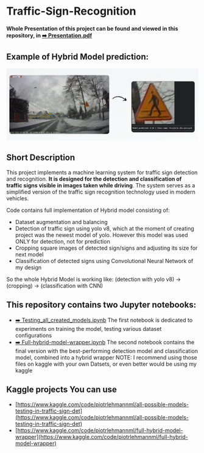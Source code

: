 # Traffic-Sign-Recognition
#### Whole Presentation of this project can be found and viewed in this repository, in [➡️ Presentation.pdf](Presentation.pdf)

## Example of Hybrid Model prediction:

<img src="https://github.com/PiotrLehmann/Traffic-Sign-Recognition/blob/72abdb9a744a916123db88c80fbb09b883917a6b/Example.png" width="1000">

## Short Description
This project implements a machine learning system for traffic sign detection and recognition. **It is designed for the detection and classification of traffic signs visible in images taken while driving**. The system serves as a simplified version of the traffic sign recognition technology used in modern vehicles.

Code contains full implementation of Hybrid model consisting of:
- Dataset augmentation and balancing
- Detection of traffic sign using yolo v8, which at the moment of creating project was the newest model of yolo. However this model was used ONLY for detection, not for prediction
- Cropping square images of detected sign/signs and adjusting its size for next model
- Classification of detected signs using Convolutional Neural Network of my design

So the whole Hybrid Model is working like:
(detection with yolo v8) -> (cropping) -> (classification with CNN)

## This repository contains two Jupyter notebooks:
- [➡️ Testing_all_created_models.ipynb](Testing_all_created_models.ipynb) The first notebook is dedicated to experiments on training the model, testing various dataset configurations
- [➡️ Full-hybrid-model-wrapper.ipynb](full-hybrid-model-wrapper.ipynb) The second notebook contains the final version with the best-performing detection model and classification model, combined into a hybrid wrapper
NOTE: I recommend using those files on kaggle with your own Datsets, or even better would be using my kaggle

## Kaggle projects You can use
- [https://www.kaggle.com/code/piotrlehmannml/all-possible-models-testing-in-traffic-sign-det](https://www.kaggle.com/code/piotrlehmannml/all-possible-models-testing-in-traffic-sign-det)
- [https://www.kaggle.com/code/piotrlehmannml/full-hybrid-model-wrapper](https://www.kaggle.com/code/piotrlehmannml/full-hybrid-model-wrapper)




